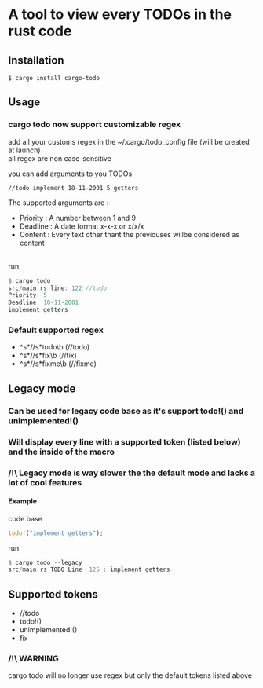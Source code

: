 # A tool to view every TODOs in the rust code

## Installation
```
$ cargo install cargo-todo
```

## Usage 
### cargo todo now support customizable regex
add all your customs regex in the ~/.cargo/todo_config file (will be created at launch)
</br>all regex are non case-sensitive </br>

you can add arguments to you TODOs
```
//todo implement 18-11-2001 5 getters
```
The supported arguments are : </br>
 * Priority : A number between 1 and 9
 * Deadline : A date format x-x-x or x/x/x 
 * Content : Every text other thant the previouses willbe considered as content

</br> run
```rust
$ cargo todo
src/main.rs line: 122 //todo 
Priority: 5
Deadline: 18-11-2001
implement getters
```

### Default supported regex
 * ^s*//s*todo\b (//todo)
 * ^s*//s*fix\b (//fix)
 * ^s*//s*fixme\b (//fixme)
## Legacy mode
### Can be used for legacy code base as it's support todo!() and unimplemented!()
### Will display every line with a supported token (listed below) and the inside of the macro
### /!\ Legacy mode is way slower the the default mode and lacks a lot of cool features
#### Example
code base
```rust
todo!("implement getters");
```
run
```rust
$ cargo todo --legacy
src/main.rs TODO Line  125 : implement getters
```
## Supported tokens
- //todo
- todo!()
- unimplemented!()
- fix


### /!\ WARNING
cargo todo will no longer use regex but only the default tokens listed above
